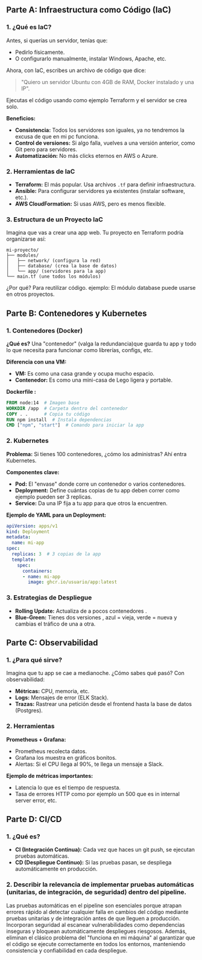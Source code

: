 ## Parte A: Infraestructura como Código (IaC)

### 1. ¿Qué es IaC?

Antes, si querías un servidor, tenías que:
- Pedirlo físicamente.
- O configurarlo manualmente, instalar Windows, Apache, etc.

Ahora, con IaC, escribes un archivo de código que dice:
> "Quiero un servidor Ubuntu con 4GB de RAM, Docker instalado y una IP".

Ejecutas el código usando como ejemplo Terraform y el servidor se crea solo.

**Beneficios:**
- **Consistencia:** Todos los servidores son iguales, ya no tendremos la excusa de que en mi pc funciona.
- **Control de versiones:** Si algo falla, vuelves a una versión anterior, como Git pero para servidores.
- **Automatización:** No más clicks eternos en AWS o Azure.

### 2. Herramientas de IaC

- **Terraform:** El más popular. Usa archivos `.tf` para definir infraestructura.
- **Ansible:** Para configurar servidores ya existentes (instalar software, etc.).
- **AWS CloudFormation:** Si usas AWS, pero es menos flexible.

### 3. Estructura de un Proyecto IaC

Imagina que vas a crear una app web. Tu proyecto en Terraform podría organizarse así:

```
mi-proyecto/  
├── modules/  
│   ├── network/ (configura la red)  
│   ├── database/ (crea la base de datos)  
│   └── app/ (servidores para la app)  
└── main.tf (une todos los módulos)  
```

¿Por qué? Para reutilizar código. ejemplo: El módulo database puede usarse en otros proyectos.

## Parte B: Contenedores y Kubernetes

### 1. Contenedores (Docker)

**¿Qué es?** Una "contenedor" (valga la redundancia)que guarda tu app y todo lo que necesita para funcionar como librerías, configs, etc.

**Diferencia con una VM:**
- **VM:** Es como una casa grande y ocupa mucho espacio.
- **Contenedor:** Es como una mini-casa de Lego ligera y portable.

**Dockerfile :**

```dockerfile
FROM node:14  # Imagen base  
WORKDIR /app  # Carpeta dentro del contenedor  
COPY . .      # Copia tu código  
RUN npm install  # Instala dependencias  
CMD ["npm", "start"]  # Comando para iniciar la app  
```

### 2. Kubernetes

**Problema:** Si tienes 100 contenedores, ¿cómo los administras? Ahí entra Kubernetes.

**Componentes clave:**
- **Pod:** El "envase" donde corre un contenedor o varios contenedores.
- **Deployment:** Define cuántas copias de tu app deben correr como ejemplo pueden ser 3 replicas.
- **Service:** Da una IP fija a tu app para que otros la encuentren.

**Ejemplo de YAML para un Deployment:**

```yaml
apiVersion: apps/v1  
kind: Deployment  
metadata:  
  name: mi-app  
spec:  
  replicas: 3  # 3 copias de la app  
  template:  
    spec:  
      containers:  
      - name: mi-app  
        image: ghcr.io/usuario/app:latest  
```

### 3. Estrategias de Despliegue

- **Rolling Update:** Actualiza de a pocos contenedores .
- **Blue-Green:** Tienes dos versiones , azul = vieja, verde = nueva y cambias el tráfico de una a otra.

## Parte C: Observabilidad

### 1. ¿Para qué sirve?

Imagina que tu app se cae a medianoche. ¿Cómo sabes qué pasó? Con observabilidad:

- **Métricas:** CPU, memoria, etc.
- **Logs:** Mensajes de error (ELK Stack).
- **Trazas:** Rastrear una petición desde el frontend hasta la base de datos (Postgres).

### 2. Herramientas

**Prometheus + Grafana:**
- Prometheus recolecta datos.
- Grafana los muestra en gráficos bonitos.
- Alertas: Si el CPU llega al 90%, te llega un mensaje a Slack.

**Ejemplo de métricas importantes:**
- Latencia lo que es el tiempo de respuesta.
- Tasa de errores HTTP como por ejemplo un 500 que es in internal server error, etc.

## Parte D: CI/CD

### 1. ¿Qué es?

- **CI (Integración Continua):** Cada vez que haces un git push, se ejecutan pruebas automáticas.
- **CD (Despliegue Continuo):** Si las pruebas pasan, se despliega automáticamente en producción.

### 2. Describir la relevancia de implementar pruebas automáticas (unitarias, de integración, de seguridad) dentro del pipeline.
Las pruebas automáticas en el pipeline son esenciales porque atrapan errores rápido al detectar cualquier falla en cambios del código mediante pruebas unitarias y de integración antes de que lleguen a producción. Incorporan seguridad al escanear vulnerabilidades como dependencias inseguras y bloquean automáticamente despliegues riesgosos. Además, eliminan el clásico problema del "funciona en mi máquina" al garantizar que el código se ejecute correctamente en todos los entornos, manteniendo consistencia y confiabilidad en cada despliegue.

